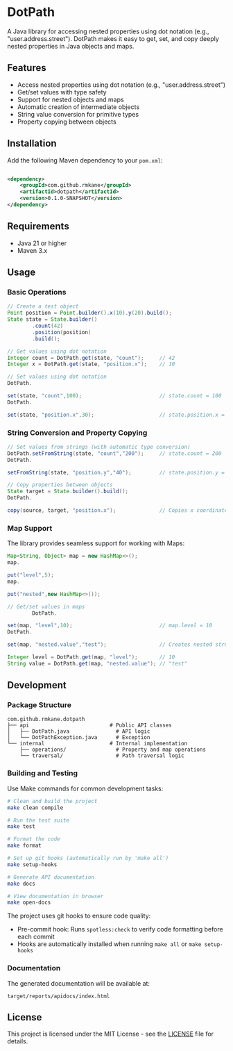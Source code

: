 # DotPath

A Java library for accessing nested properties using dot notation (e.g., "user.address.street"). DotPath makes it easy
to get, set, and copy deeply nested properties in Java objects and maps.

## Features

- Access nested properties using dot notation (e.g., "user.address.street")
- Get/set values with type safety
- Support for nested objects and maps
- Automatic creation of intermediate objects
- String value conversion for primitive types
- Property copying between objects

## Installation

Add the following Maven dependency to your `pom.xml`:

```xml

<dependency>
    <groupId>com.github.rmkane</groupId>
    <artifactId>dotpath</artifactId>
    <version>0.1.0-SNAPSHOT</version>
</dependency>
```

## Requirements

- Java 21 or higher
- Maven 3.x

## Usage

### Basic Operations

```java
// Create a test object
Point position = Point.builder().x(10).y(20).build();
State state = State.builder()
        .count(42)
        .position(position)
        .build();

// Get values using dot notation
Integer count = DotPath.get(state, "count");     // 42
Integer x = DotPath.get(state, "position.x");    // 10

// Set values using dot notation
DotPath.

set(state, "count",100);                         // state.count = 100
DotPath.

set(state, "position.x",30);                     // state.position.x = 30
```

### String Conversion and Property Copying

```java
// Set values from strings (with automatic type conversion)
DotPath.setFromString(state, "count","200");     // state.count = 200
DotPath.

setFromString(state, "position.y","40");         // state.position.y = 40

// Copy properties between objects
State target = State.builder().build();
DotPath.

copy(source, target, "position.x");              // Copies x coordinate
```

### Map Support

The library provides seamless support for working with Maps:

```java
Map<String, Object> map = new HashMap<>();
map.

put("level",5);
map.

put("nested",new HashMap<>());

// Get/set values in maps
        DotPath.

set(map, "level",10);                            // map.level = 10
DotPath.

set(map, "nested.value","test");                 // Creates nested structure

Integer level = DotPath.get(map, "level");       // 10
String value = DotPath.get(map, "nested.value"); // "test"
```

## Development

### Package Structure

```
com.github.rmkane.dotpath
├── api                          # Public API classes
│   ├── DotPath.java               # API logic
│   └── DotPathException.java      # Exception
└── internal                     # Internal implementation
    ├── operations/                # Property and map operations
    └── traversal/                 # Path traversal logic
```

### Building and Testing

Use Make commands for common development tasks:

```bash
# Clean and build the project
make clean compile

# Run the test suite
make test

# Format the code
make format

# Set up git hooks (automatically run by 'make all')
make setup-hooks

# Generate API documentation
make docs

# View documentation in browser
make open-docs
```

The project uses git hooks to ensure code quality:

- Pre-commit hook: Runs `spotless:check` to verify code formatting before each commit
- Hooks are automatically installed when running `make all` or `make setup-hooks`

### Documentation

The generated documentation will be available at:

```
target/reports/apidocs/index.html
```

## License

This project is licensed under the MIT License - see the [LICENSE](LICENSE) file for details.

